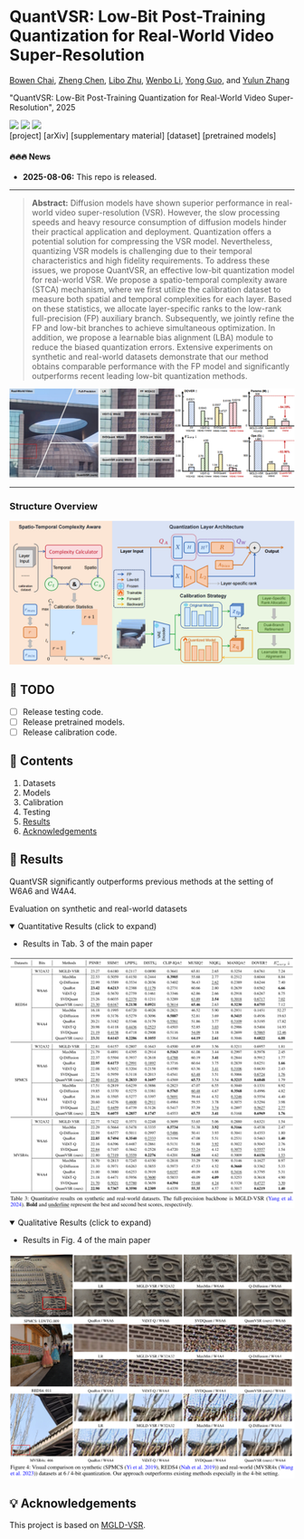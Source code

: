# QuantVSR: Low-Bit Post-Training Quantization for Real-World Video Super-Resolution

[Bowen Chai](https://github.com/bowenchai), [Zheng Chen](https://zhengchen1999.github.io/), [Libo Zhu](https://github.com/libozhu03), [Wenbo Li](https://fenglinglwb.github.io/), [Yong Guo](https://www.guoyongcs.com/), and [Yulun Zhang](http://yulunzhang.com/)

"QuantVSR: Low-Bit Post-Training Quantization for Real-World Video Super-Resolution", 2025

<div>
<a href="https://github.com/bowenchai/QuantVSR/releases" target='_blank' style="text-decoration: none;"><img src="https://img.shields.io/github/downloads/bowenchai/QuantVSR/total?color=green&style=flat"></a>
<a href="https://github.com/bowenchai/QuantVSR" target='_blank' style="text-decoration: none;"><img src="https://visitor-badge.laobi.icu/badge?page_id=bowenchai/QuantVSR"></a>
<a href="https://github.com/bowenchai/QuantVSR/stargazers" target='_blank' style="text-decoration: none;"><img src="https://img.shields.io/github/stars/bowenchai/QuantVSR?style=social"></a>
</div>
[project] [arXiv] [supplementary material] [dataset] [pretrained models]

#### 🔥🔥🔥 News

- **2025-08-06:** This repo is released.

---

> **Abstract:** Diffusion models have shown superior performance in real-world video super-resolution (VSR). However, the slow processing speeds and heavy resource consumption of diffusion models hinder their practical application and deployment. Quantization offers a potential solution for compressing the VSR model. Nevertheless, quantizing VSR models is challenging due to their temporal characteristics and high fidelity requirements. To address these issues, we propose QuantVSR, an effective low-bit quantization model for real-world VSR. We propose a spatio-temporal complexity aware (STCA) mechanism, where we first utilize the calibration dataset to measure both spatial and temporal complexities for each layer. Based on these statistics, we allocate layer-specific ranks to the low-rank full-precision (FP) auxiliary branch. Subsequently, we jointly refine the FP and low-bit branches to achieve simultaneous optimization. In addition, we propose a learnable bias alignment (LBA) module to reduce the biased quantization errors. Extensive experiments on synthetic and real-world datasets demonstrate that our method obtains comparable performance with the FP model and significantly outperforms recent leading low-bit quantization methods.

![](figs/intro_visual.png)

---

### Structure Overview

![](figs/overview.png)

## 🔖 TODO

- [ ] Release testing code.
- [ ] Release pretrained models.
- [ ] Release calibration code.

## 🔗 Contents

1. Datasets
1. Models
1. Calibration
1. Testing
1. [Results](#results)
1. [Acknowledgements](#acknowledgements)

## <a name="results"></a>🔎 Results

QuantVSR significantly outperforms previous methods at the setting of W6A6 and W4A4.

Evaluation on synthetic and real-world datasets

<details open>
<summary>Quantitative Results (click to expand)</summary>

- Results in Tab. 3 of the main paper

<p align="center">
  <img width="900" src="figs/quantitative_results.png">
</p>
</details>

<details open>
<summary>Qualitative Results (click to expand)</summary>

- Results in Fig. 4 of the main paper

<p align="center">
  <img width="900" src="figs/qualitative_results.png">
</p>

</details>

## <a name="acknowledgements"></a>💡 Acknowledgements

This project is based on [MGLD-VSR](https://github.com/IanYeung/MGLD-VSR).
